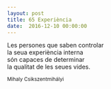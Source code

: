 ```yaml
---
layout: post
title: 65 Experiència
date:  2016-12-10 00:00:00
---
```


Les persones que saben controlar<br />
la seua experiència interna<br />
són capaces de determinar<br />
la qualitat de les seues vides.<br />


<small>Mihaly Csikszentmihályi</small>
